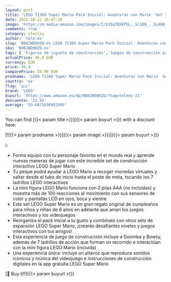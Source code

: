```yaml
---
layout: post
title: 'LEGO 71360 Super Mario Pack Inicial: Aventuras con Mario  Set Interactivo con Figuras  Juguete para Construir  Regalos Originales Niños y Niñas'
date: 2022-10-23 16:47:20
image: 'https://m.media-amazon.com/images/I/519qfBXEPbL._SL500_._SL400_.jpg'
comments: true
category: ofertas
author: 'tole.es'
slug: 'B082WDQHZQ-es LEGO 71360 Super Mario Pack Inicial: Aventuras con Mario...'
sku: 'B082WDQHZQ-es'
tags: [ 'Figuras de juguete de construcción','Juegos de construcción para niños','Juguetes','Juguetes y juegos','Sets de construcción','lego','🇪🇸', ]
actualPrice: 46.9 EUR
currency: EUR
price: 46.9
comparePrice: 59.99 EUR
prodname: 'LEGO 71360 Super Mario Pack Inicial: Aventuras con Mario  Set Interactivo con Figuras  Juguete para Construir  Regalos Originales Niños y Niñas'
country: 'es'
flag: '🇪🇸'
brand: 'LEGO'
buyurl: 'https://www.amazon.es/dp/B082WDQHZQ/?tag=tolees-21'
descuento: '21.82'
average: '53.6871636952995'
---
```


You can find [{{< param title >}}]({{< param buyurl >}}) with a discount here:

[![{{< param prodname >}}]({{< param image >}})]({{< param buyurl >}})

ℹ️:

- Forma equipo con tu personaje favorito en el mundo real y aprende nuevas maneras de jugar con este increíble set de construcción interactivo LEGO Super Mario
- Tu peque podrá ayudar a LEGO Mario a recoger monedas virtuales y saltar desde el tubo de inicio hasta el poste de meta, tocando los 7 ladrillos LEGO interactivos
- La mini figura LEGO Mario funciona con 2 pilas AAA (no incluidas) y muestra más de 100 reacciones al movimiento con sus sensores de color y pantallas LCD en ojos, boca y vientre
- Este set LEGO Super Mario es un gran regalo original de cumpleaños para niños y niñas de 6 años en adelante que aman los juegos interactivos y los videojuegos
- Reorganiza el pack inicial a tu gusto y combínalo con otros sets de expansión LEGO Super Mario, ¡crearás desafiantes niveles y juegos interactivos con tus amigos!
- Esta experiencia de juego de construcción incluye a Goomba y Bowsy, además de 7 ladrillos de acción que forman un recorrido e interactúan con la mini figura LEGO Mario (incluida)
- Una experiencia única: incluye un altavoz que reproduce sonidos icónicos y música del videojuego e instrucciones de construcción digitales en la app gratuita LEGO Super Mario

[🛒 Buy it!!]({{< param buyurl >}})
